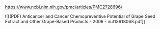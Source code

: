 
https://www.ncbi.nlm.nih.gov/pmc/articles/PMC2728696/

![[(PDF) Anticancer and Cancer Chemopreventive Potential of Grape Seed Extract and Other Grape-Based Products - 2009 - nut1391806S.pdf]]
